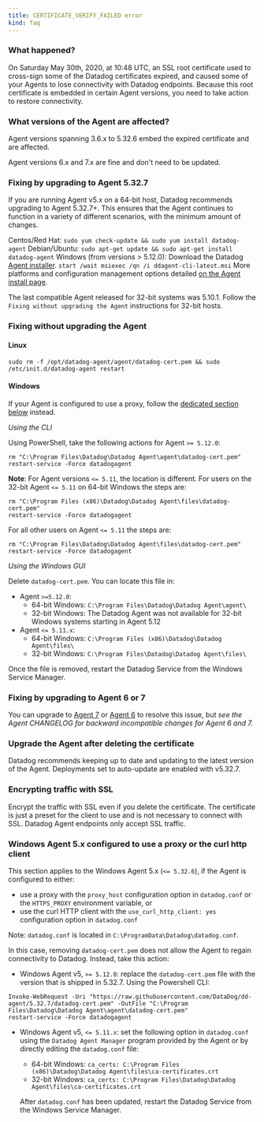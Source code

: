 ```yaml
---
title: CERTIFICATE_VERIFY_FAILED error
kind: faq
---
```


### What happened?

On Saturday May 30th, 2020, at 10:48 UTC, an SSL root certificate used to cross-sign some of the Datadog certificates expired, and caused some of your Agents to lose connectivity with Datadog endpoints. Because this root certificate is embedded in certain Agent versions, you need to take action to restore connectivity.

### What versions of the Agent are affected?

Agent versions spanning 3.6.x to 5.32.6 embed the expired certificate and are affected.

Agent versions 6.x and 7.x are fine and don't need to be updated.

### Fixing by upgrading to Agent 5.32.7

If you are running Agent v5.x on a 64-bit host, Datadog recommends upgrading to Agent 5.32.7+. This ensures that the Agent continues to function in a variety of different scenarios, with the minimum amount of changes.

Centos/Red Hat: `sudo yum check-update && sudo yum install datadog-agent`
Debian/Ubuntu: `sudo apt-get update && sudo apt-get install datadog-agent`
Windows (from versions > 5.12.0): Download the Datadog [Agent installer][1]. `start /wait msiexec /qn /i ddagent-cli-latest.msi`
More platforms and configuration management options detailed [on the Agent install page][2].

The last compatible Agent released for 32-bit systems was 5.10.1. Follow the `Fixing without upgrading the Agent` instructions for 32-bit hosts.

### Fixing without upgrading the Agent

#### Linux

```shell
sudo rm -f /opt/datadog-agent/agent/datadog-cert.pem && sudo /etc/init.d/datadog-agent restart
```

#### Windows

If your Agent is configured to use a proxy, follow the [dedicated section below](#windows-agent-5x-configured-to-use-a-proxy-or-the-curl-http-client) instead.

*Using the CLI*

Using PowerShell, take the following actions for Agent `>= 5.12.0`:

```shell
rm "C:\Program Files\Datadog\Datadog Agent\agent\datadog-cert.pem"
restart-service -Force datadogagent
```

**Note**: For Agent versions `<= 5.11`, the location is different.
For users on the 32-bit Agent `<= 5.11` on 64-bit Windows the steps are:

```shell
rm "C:\Program Files (x86)\Datadog\Datadog Agent\files\datadog-cert.pem"
restart-service -Force datadogagent
```

For all other users on Agent `<= 5.11` the steps are:

```shell
rm "C:\Program Files\Datadog\Datadog Agent\files\datadog-cert.pem"
restart-service -Force datadogagent
```

*Using the Windows GUI*

Delete `datadog-cert.pem`. You can locate this file in:

* Agent `>=5.12.0`:
  * 64-bit Windows: `C:\Program Files\Datadog\Datadog Agent\agent\`
  * 32-bit Windows: The Datadog Agent was not available for 32-bit Windows systems starting in Agent 5.12
* Agent `<= 5.11.x`:
  * 64-bit Windows: `C:\Program Files (x86)\Datadog\Datadog Agent\files\`
  * 32-bit Windows: `C:\Program Files\Datadog\Datadog Agent\files\`

Once the file is removed, restart the Datadog Service from the Windows Service Manager.

### Fixing by upgrading to Agent 6 or 7

You can upgrade to [Agent 7][3] or [Agent 6][4] to resolve this issue, but *see the Agent CHANGELOG for backward incompatible changes for Agent 6 and 7.*

### Upgrade the Agent after deleting the certificate

Datadog recommends keeping up to date and updating to the latest version of the Agent. Deployments set to auto-update are enabled with v5.32.7.

### Encrypting traffic with SSL

Encrypt the traffic with SSL even if you delete the certificate. The certificate is just a preset for the client to use and is not necessary to connect with SSL. Datadog Agent endpoints only accept SSL traffic.

### Windows Agent 5.x configured to use a proxy or the curl http client

This section applies to the Windows Agent 5.x (`<= 5.32.6`), if the Agent is configured to either:

* use a proxy with the `proxy_host` configuration option in `datadog.conf` or the `HTTPS_PROXY` environment variable, or
* use the curl HTTP client with the `use_curl_http_client: yes` configuration option in `datadog.conf`

Note: `datadog.conf` is located in `C:\ProgramData\Datadog\datadog.conf`.

In this case, removing `datadog-cert.pem` does not allow the Agent to regain connectivity to Datadog. Instead, take this action:

* Windows Agent v5, `>= 5.12.0`: replace the `datadog-cert.pem` file with the version that is shipped in 5.32.7. Using the Powershell CLI:

```shell
Invoke-WebRequest -Uri "https://raw.githubusercontent.com/DataDog/dd-agent/5.32.7/datadog-cert.pem" -OutFile "C:\Program Files\Datadog\Datadog Agent\agent\datadog-cert.pem"
restart-service -Force datadogagent
```

* Windows Agent v5, `<= 5.11.x`: set the following option in `datadog.conf` using the `Datadog Agent Manager` program provided by the Agent or by directly editing the `datadog.conf` file:
  * 64-bit Windows: `ca_certs: C:\Program Files (x86)\Datadog\Datadog Agent\files\ca-certificates.crt`
  * 32-bit Windows: `ca_certs: C:\Program Files\Datadog\Datadog Agent\files\ca-certificates.crt`

  After `datadog.conf` has been updated, restart the Datadog Service from the Windows Service Manager.


[1]: https://s3.amazonaws.com/ddagent-windows-stable/ddagent-cli-latest.msi
[2]: https://app.datadoghq.com/account/settings/agent/5?platform=overview
[3]: /agent/versions/upgrade_to_agent_v7/?tab=linux#from-agent-v5-to-agent-v7
[4]: /agent/versions/upgrade_to_agent_v6/?tab=linux
